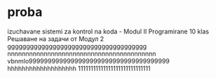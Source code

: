 # proba
izuchavane  sistemi za kontrol na koda - Modul II Programirane 10 klas
Решаване на задачи от Модул 2
ggggggggggggggggggggggggggggggggggggg
nnnnnnnnnnnnnnnnnnnnnnnnnnnnnnnnnnnnnnnnn
vbnmlo9999999999999999999999999999999999999
hhhhhhhhhhhhhhhhhhh
11111111111111111111111111111
